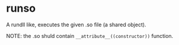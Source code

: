 runso
=====

A rundll like, executes the given .so file (a shared object).

NOTE: the .so shuld contain `__attribute__((constructor))` function.

